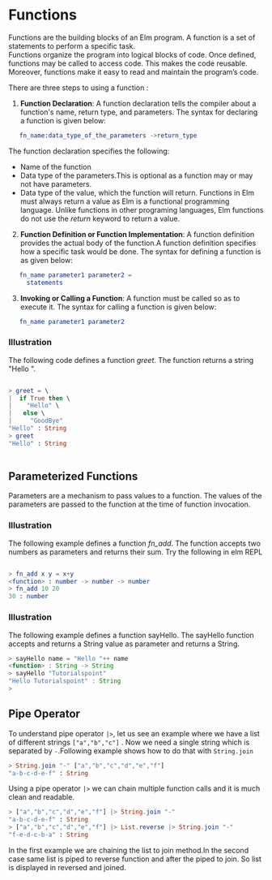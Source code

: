 # Functions

Functions are the building blocks of an Elm program. A function is a set of statements to perform a specific task.  
Functions organize the program into logical blocks of code. Once defined, functions may be called to access code. This makes the code reusable. Moreover, functions make it easy to read and maintain the program’s code.  

There are three  steps to using a function : 
1. **Function Declaration**: A function declaration tells the compiler about a function's name, return type, and parameters. The syntax for declaring a function is given below: 
```elm
   fn_name:data_type_of_the_parameters ->return_type
```
The function declaration specifies the following: 
- Name of the function 
- Data type of the parameters.This is optional as a function may or may not have parameters.
- Data type of the value, which the function will return. Functions in Elm must always return a value as Elm is a functional programming language. Unlike functions in other programing languages, Elm functions do not use the *return* keyword to return a value.

2. **Function Definition or Function Implementation**: A function definition provides the actual body of the function.A function definition specifies how a specific task would be done. The syntax for defining a function is as given below:

```elm
   fn_name parameter1 parameter2 =
     statements
```

3. **Invoking or Calling a Function**:  A function must be called so as to execute it. The syntax for calling a function is given below:

```elm
   fn_name parameter1 parameter2
```

### Illustration

The following code defines a function *greet*. The function returns a string "Hello ".
```elm

> greet = \
|  if True then \
|    "Hello" \
|   else \
|     "GoodBye"
"Hello" : String
> greet
"Hello" : String
  
```

## Parameterized Functions

Parameters are a mechanism to pass values to a function. The values of the parameters are passed to the function at the time of function invocation.  

### Illustration

The following example defines a function *fn_add*. The function accepts two numbers as parameters and returns their sum. Try the following in elm REPL

```elm

> fn_add x y = x+y
<function> : number -> number -> number
> fn_add 10 20
30 : number

```

### Illustration
The following example defines a function sayHello. The sayHello function accepts and returns a String value as parameter and returns a String. 

```javascript
> sayHello name = "Hello "++ name
<function> : String -> String
> sayHello "Tutorialspoint"
"Hello Tutorialspoint" : String
>

```

## Pipe Operator

To understand pipe operator `|>`, let us see an example where we have a list of different strings `["a","b","c"]` . Now we need a single string which is separated by `-`.Following example shows how to do that with `String.join`
```elm
> String.join "-" ["a","b","c","d","e","f"]
"a-b-c-d-e-f" : String
```
Using a pipe operator `|>` we can chain multiple function calls and it is much clean and readable.

```elm
> ["a","b","c","d","e","f"] |> String.join "-"
"a-b-c-d-e-f" : String
> ["a","b","c","d","e","f"] |> List.reverse |> String.join "-"
"f-e-d-c-b-a" : String

```

In the first example we are chaining the list to join method.In the second case same list is piped to reverse function and after the piped to join. So list is displayed in reversed and joined.
